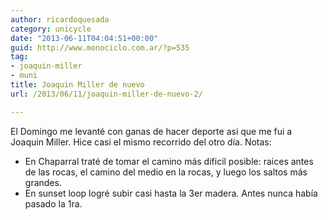 ```yaml
---
author: ricardoquesada
category: unicycle
date: "2013-06-11T04:04:51+00:00"
guid: http://www.monociclo.com.ar/?p=535
tag:
- joaquin-miller
- muni
title: Joaquin Miller de nuevo
url: /2013/06/11/joaquin-miller-de-nuevo-2/

---
```


El Domingo me levanté con ganas de hacer deporte asi que me fui a Joaquin
Miller.
Hice casi el mismo recorrido del otro día. Notas:

- En Chaparral traté de tomar el camino más dificil posible: raices antes de las
  rocas, el camino del medio en la rocas, y luego los saltos más grandes.
- En sunset loop logré subir casi hasta la 3er madera. Antes nunca había pasado
  la 1ra.
